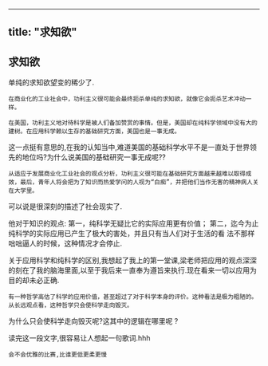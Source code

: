 
---
title: "求知欲"
---
## 求知欲

单纯的求知欲望变的稀少了.

```
在商业化的工业社会中，功利主义很可能会最终扼杀单纯的求知欲，就像它会扼杀艺术冲动一样。
```

```
在美国，功利主义地对待科学是被人们备加赞赏的事情。但是，美国却在纯科学领域中没有大的建树。在应用科学赖以生存的基础研究方面，美国也是一事无成。
```

这一点挺有意思的,在我的认知当中,难道美国的基础科学水平不是一直处于世界领先的地位吗?为什么说美国的基础研究一事无成呢??

```
从适应于发展商业化工业社会的观点分析，功利主义很可能在基础研究方面越来越难以取得成效，最后，青年人将会把为了知识而热爱学问的人视为“白痴”，并把他们当作无害的精神病人关在大学里。
```

可以说是很深刻的描述了社会现实了.


他对于知识的观点:
第一，纯科学无疑比它的实际应用更有价值；
第二，迄今为止纯科学的实际应用已产生了极大的害处，并且只有当人们对于生活的看
法不那样咄咄逼人的时候，这种情况才会停止.

关于应用科学和纯科学的区别,我想起了我上的第一堂课,梁老师把应用的观点深深的刻在了我的脑海里面,以至于我后来一直奉为遵旨来执行.现在看来一切以应用为目的却未必正确.


```
有一种哲学高估了科学的应用价值，甚至超过了对于科学本身的评价。这种看法是极为粗陋的。从长远观点看，这种哲学只会使科学走向毁灭。
```

为什么只会使科学走向毁灭呢?这其中的逻辑在哪里呢 ?

读完这一段文字,很容易让人想起一句歌词.hhh
```
会不会优雅的比赛,比谁更低更柔更慢
```